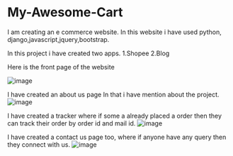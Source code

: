 # My-Awesome-Cart
I am creating an e commerce website.
In this website i have used python, django,javascript,jquery,bootstrap.

In this project i have created two apps. 
1.Shopee 
2.Blog


Here is the front page  of the website

![image](https://github.com/NehaKashyap5489/My-Awesome-Cart/assets/105992840/e94bf9bb-1207-4ab3-a146-7f1cddf4681c)

I have created an about us page In that i have mention about the project.
![image](https://github.com/NehaKashyap5489/My-Awesome-Cart/assets/105992840/c2f64c1c-901b-4981-8dbe-599d7fde9e02)

I have created a tracker where if some a already placed a order then they can track their order by order id and mail id.
![image](https://github.com/NehaKashyap5489/My-Awesome-Cart/assets/105992840/5bcbc8f5-5c83-4589-b446-a67edcb97f50)

I have created a contact us page too, where if anyone have any query then they connect with us.
![image](https://github.com/NehaKashyap5489/My-Awesome-Cart/assets/105992840/a69935d4-14c5-48f2-95f6-5baf83b3a667)

